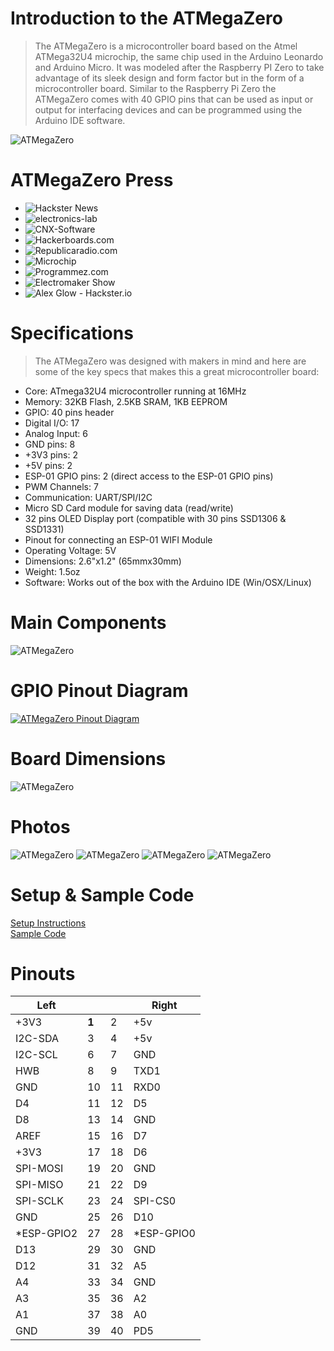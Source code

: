 # Introduction to the ATMegaZero

> The ATMegaZero is a microcontroller board based on the Atmel ATMega32U4 microchip, the same chip used in the Arduino Leonardo and Arduino Micro. It was modeled after the Raspberry PI Zero to take advantage of its sleek design and form factor but in the form of a microcontroller board.
Similar to the Raspberry Pi Zero the ATMegaZero comes with 40 GPIO pins that can be used as input or output for interfacing devices and can be programmed using the Arduino IDE software.

![ATMegaZero](./media/atmegazero_front_coin.jpg)

# ATMegaZero Press
* ![Hackster News](https://www.hackster.io/news/atmega32u4-raspberry-pi-zero-form-factor-atmegazero-3baa0edc65ef)
* ![electronics-lab](https://www.electronics-lab.com/meet-the-atmegazero-an-atmega32u4-with-a-raspberry-pi-zero-form-factor/)
* ![CNX-Software](https://www.cnx-software.com/2020/09/10/buy-atmegazero-arduino-raspberry-pi-zero-board/)
* ![Hackerboards.com](https://hackerboards.com/boards/atmegazero/)
* ![Republicaradio.com](https://republicaradio.com/atmegazero/)
* ![Microchip](https://www.microchip.com/en-us/about/blog/maker-space/july-hardware-roundup)
* ![Programmez.com](https://www.programmez.com/actualites/atmegazero-sur-un-air-de-pi-zero-30891)
* ![Electromaker Show](https://www.youtube.com/watch?v=Dg6jNsKS504)
* ![Alex Glow - Hackster.io](https://youtu.be/Ul9aS_Bnx2c?t=137)


# Specifications
> The ATMegaZero was designed with makers in mind and here are some of the key
specs that makes this a great microcontroller board:

* Core: ATmega32U4 microcontroller running at 16MHz
* Memory: 32KB Flash, 2.5KB SRAM, 1KB EEPROM
* GPIO: 40 pins header
* Digital I/O: 17
* Analog Input: 6
* GND pins: 8
* +3V3 pins: 2
* +5V pins: 2
* ESP-01 GPIO pins: 2 (direct access to the ESP-01 GPIO pins)
* PWM Channels: 7
* Communication: UART/SPI/I2C
* Micro SD Card module for saving data (read/write)
* 32 pins OLED Display port (compatible with 30 pins SSD1306 & SSD1331)
* Pinout for connecting an ESP-01 WIFI Module
* Operating Voltage: 5V
* Dimensions: 2.6"x1.2" (65mmx30mm)
* Weight: 1.5oz
* Software: Works out of the box with the Arduino IDE (Win/OSX/Linux)

# Main Components
![ATMegaZero](./media/atmegazero_components.jpg)

# GPIO Pinout Diagram
[![ATMegaZero Pinout Diagram](./media/atmegazero_pinout_diagram.jpg ':size=80%')](https://atmegazero.com/media/atmegazero_pinout_diagram.jpg)

# Board Dimensions
![ATMegaZero](./media/atmegazero_dimensions.png)

# Photos
![ATMegaZero](./media/atmegazero_raspberrypizero2.jpg)
![ATMegaZero](./media/atmegazero_esp01.jpg)
![ATMegaZero](./media/atmegazero_bottom.jpg)
![ATMegaZero](./media/atmegazero_on_the_rock.jpg)

# Setup & Sample Code

[Setup Instructions](/setup_instructions.md)
<br>
[Sample Code](/sample_codes.md)

# Pinouts

| Left      |  |  | Right |
| --------- | - | - | ----- |
| +3V3 | **1** | 2 | +5v |
| I2C-SDA | 3 | 4 | +5v |
| I2C-SCL | 6 | 7 | GND |
| HWB | 8 | 9 | TXD1 |
| GND | 10 | 11 | RXD0 |
| D4 | 11 | 12 | D5 |
| D8 | 13 | 14 | GND |
| AREF | 15 | 16 | D7 |
| +3V3 | 17 | 18 | D6 |
| SPI-MOSI | 19 | 20 | GND |
| SPI-MISO | 21 | 22 | D9 |
| SPI-SCLK | 23 | 24 | SPI-CS0 |
| GND | 25 | 26 | D10 |
| *ESP-GPIO2 | 27 | 28 | *ESP-GPIO0 |
| D13 | 29 | 30 | GND |
| D12 | 31 | 32 | A5 |
| A4 | 33 | 34 | GND |
| A3 | 35 | 36 | A2 |
| A1 | 37 | 38 | A0 |
| GND | 39 | 40 | PD5 |